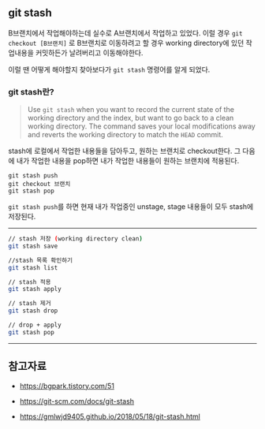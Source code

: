 

## git stash

B브랜치에서 작업해야하는데 실수로 A브랜치에서 작업하고 있었다. 이럴 경우 `git checkout [B브랜치]` 로 B브랜치로 이동하려고 할 경우 working directory에 있던 작업내용을 커밋하든가 날려버리고 이동해야한다. 

이럴 땐 어떻게 해야할지 찾아보다가 `git stash` 명령어를 알게 되었다.



### git stash란?

> Use `git stash` when you want to record the current state of the working directory and the index, but want to go back to a clean working directory. The command saves your local modifications away and reverts the working directory to match the `HEAD` commit.



stash에 로컬에서 작업한 내용들을 담아두고, 원하는 브랜치로 checkout한다. 그 다음에 내가 작업한 내용을 pop하면 내가 작업한 내용들이 원하는 브랜치에 적용된다.

```shell
git stash push
git checkout 브랜치
git stash pop
```

`git stash push`를 하면 현재 내가 작업중인 unstage, stage 내용들이 모두 stash에 저장된다.



-------------

```sh
// stash 저장 (working directory clean)
git stash save

//stash 목록 확인하기
git stash list

// stash 적용
git stash apply

// stash 제거
git stash drop

// drop + apply
git stash pop

```



---

## 참고자료

- https://bgpark.tistory.com/51

- https://git-scm.com/docs/git-stash

- https://gmlwjd9405.github.io/2018/05/18/git-stash.html